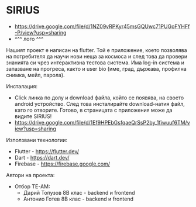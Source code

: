 # SIRIUS
  + https://drive.google.com/file/d/1NZ09vRPKyr45msGQUwc71PUGoFYHFf-P/view?usp=sharing
  + ^^^ лого ^^^

Нашият проект е написан на flutter. Той е приложение, което позволява на потребителя да научи нови неща за космоса и след това да провери знанията си чрез интерактивна тестова система. Има log-in система и запазване на прогреса, както и user bio (име, град, държава, профилна снимка, мейл, парола).

Инсталация: 
  + Click линка по долу и download файла, който се появява, на своето android устройство. След това инсталирайте download-натия файл, като го отворите. Готово, в страницата с приложения може да видите SIRIUS! 
  + https://drive.google.com/file/d/1Ef9HPEbGsfqaeQrSsP2by_1fiwuuf6TM/view?usp=sharing

Използвани технологии:
  + Flutter - https://flutter.dev/
  + Dart - https://dart.dev/
  + Firebase - https://firebase.google.com/

Автори на проекта:
  + Отбор TE-AM:
    + Дарий Топузов 8В клас - backend и frontend
    + Антонио Готев 8В клас - backend и frontend
